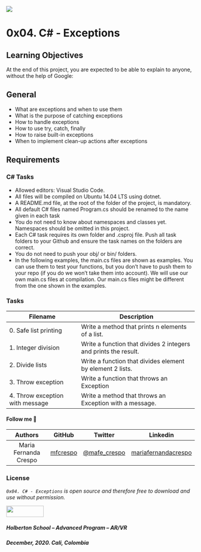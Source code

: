 ![](https://www.cnjobs.dk/drupal/sites/default/files/2019-01/csharp-01.png)

# 0x04. C# - Exceptions

## Learning Objectives
At the end of this project, you are expected to be able to explain to anyone, without the help of Google:

## General
* What are exceptions and when to use them
* What is the purpose of catching exceptions
* How to handle exceptions
* How to use try, catch, finally
* How to raise built-in exceptions
* When to implement clean-up actions after exceptions

## Requirements

### C# Tasks
* Allowed editors: Visual Studio Code.
* All files will be compiled on Ubuntu 14.04 LTS using dotnet.
* A README.md file, at the root of the folder of the project, is mandatory.
* All default C# files named Program.cs should be renamed to the name given in each task
* You do not need to know about namespaces and classes yet. Namespaces should be omitted in this project.
* Each C# task requires its own folder and .csproj file. Push all task folders to your Github and ensure the task names on the folders are correct.
* You do not need to push your obj/ or bin/ folders.
* In the following examples, the main.cs files are shown as examples. You can use them to test your functions, but you don’t have to push them to your repo (if you do we won’t take them into account). We will use our own main.cs files at compilation. Our main.cs files might be different from the one shown in the examples.

### Tasks

| **Filename** | **Description** |
|---|---|
| 0. Safe list printing | Write a method that prints n elements of a list.  |
| 1. Integer division | Write a function that divides 2 integers and prints the result.  |
| 2. Divide lists | Write a function that divides element by element 2 lists.  |
| 3. Throw exception | Write a function that throws an Exception  |
| 4. Throw exception with message | Write a method that throws an Exception with a message.  |

#### Follow me 💬

| Authors | GitHub | Twitter | Linkedin |
| :---: | :---: | :---: | :---: |
| Maria Fernanda Crespo | [mfcrespo](https://github.com/mfcrespo) | [@mafe_crespo](https://twitter.com/mafe_crespo) | [mariafernandacrespo](https://www.linkedin.com/in/mariafernandacrespo) |

### License
*`0x04. C# - Exceptions` is open source and therefore free to download and use without permission.*

<a href="url"><img src="https://www.holbertonschool.com/holberton-logo.png" align="middle" width="100" height="30"></a>

##### Holberton School – Advanced Program – AR/VR
##### December, 2020. Cali, Colombia
